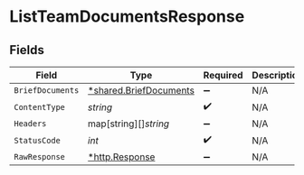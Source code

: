 # ListTeamDocumentsResponse


## Fields

| Field                                                           | Type                                                            | Required                                                        | Description                                                     |
| --------------------------------------------------------------- | --------------------------------------------------------------- | --------------------------------------------------------------- | --------------------------------------------------------------- |
| `BriefDocuments`                                                | [*shared.BriefDocuments](../../models/shared/briefdocuments.md) | :heavy_minus_sign:                                              | N/A                                                             |
| `ContentType`                                                   | *string*                                                        | :heavy_check_mark:                                              | N/A                                                             |
| `Headers`                                                       | map[string][]*string*                                           | :heavy_minus_sign:                                              | N/A                                                             |
| `StatusCode`                                                    | *int*                                                           | :heavy_check_mark:                                              | N/A                                                             |
| `RawResponse`                                                   | [*http.Response](https://pkg.go.dev/net/http#Response)          | :heavy_minus_sign:                                              | N/A                                                             |